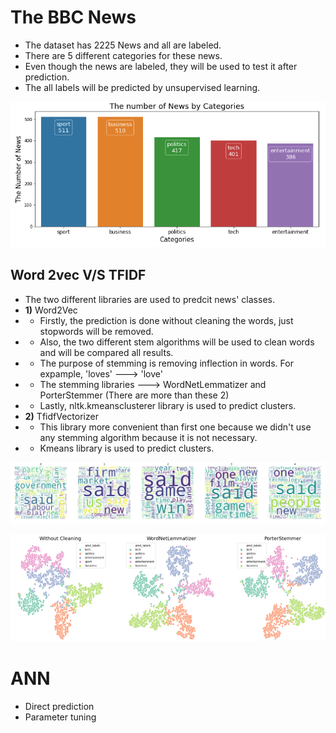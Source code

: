 # The BBC News 
* The dataset has 2225 News and all are labeled.
* There are 5 different categories for these news.
* Even though the news are labeled, they will be used to test it after prediction.
* The all labels will be predicted by unsupervised learning.

![dist](/graph.PNG)

## Word 2vec V/S   TFIDF 
* The two different libraries are used to predcit news' classes.
* **1)** Word2Vec 
* * Firstly, the prediction is done without cleaning the words, just stopwords will be removed. 
* * Also, the two different stem algorithms will be used to clean words and will be compared all results. 
* * The purpose of stemming is removing inflection in words. For expample, 'loves' ---> 'love'
* * The stemming libraries ---> WordNetLemmatizer and PorterStemmer (There are more than these 2)
* * Lastly, nltk.kmeansclusterer library is used to predict clusters.
* **2)** TfidfVectorizer
* * This library more convenient than first one because we didn't use any stemming algorithm because it is not necessary.
* * Kmeans library is used to predict clusters.

![2](/wordcloud.PNG)

![1](/cluster.PNG)


# ANN

- Direct prediction
- Parameter tuning
